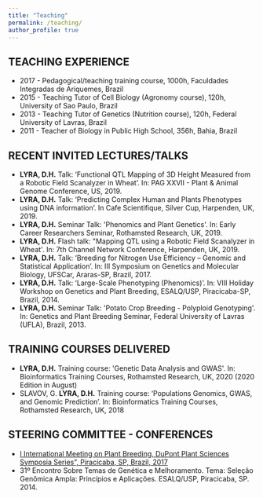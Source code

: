 ```yaml
---
title: "Teaching"
permalink: /teaching/
author_profile: true
---
```


## TEACHING EXPERIENCE

- 2017 - Pedagogical/teaching training course, 1000h, Faculdades Integradas de Ariquemes, Brazil
-	2015 - Teaching Tutor of Cell Biology (Agronomy course), 120h, University of Sao Paulo, Brazil
-	2013 - Teaching Tutor of Genetics (Nutrition course), 120h, Federal University of Lavras, Brazil
-	2011 - Teacher of Biology in Public High School, 356h, Bahia, Brazil

## RECENT INVITED LECTURES/TALKS		
 
- **LYRA, D.H.** Talk: ‘Functional QTL Mapping of 3D Height Measured from a Robotic Field Scanalyzer in Wheat’. In: PAG XXVII - Plant & Animal Genome Conference, US, 2019.
-	**LYRA, D.H.** Talk: ‘Predicting Complex Human and Plants Phenotypes using DNA information’. In Cafe Scientifique, Silver Cup, Harpenden, UK, 2019.
-	**LYRA, D.H.** Seminar Talk: 'Phenomics and Plant Genetics'. In: Early Career Researchers Seminar, Rothamsted Research, UK, 2019.
-	**LYRA, D.H.** Flash talk: "Mapping QTL using a Robotic Field Scanalyzer in Wheat'. In: 7th Channel Network Conference, Harpenden, UK, 2019.
-	**LYRA, D.H.** Talk: ‘Breeding for Nitrogen Use Efficiency – Genomic and Statistical Application’. In: III Symposium on Genetics and Molecular Biology, UFSCar, Araras-SP, Brazil, 2017.
-	**LYRA, D.H.** Talk: ‘Large-Scale Phenotyping (Phenomics)’. In: VIII Holiday Workshop on Genetics and Plant Breeding, ESALQ/USP, Piracicaba-SP, Brazil, 2014.
-	**LYRA, D.H.** Seminar Talk: 'Potato Crop Breeding - Polyploid Genotyping'. In: Genetics and Plant Breeding Seminar, Federal University of Lavras (UFLA), Brazil, 2013.

## TRAINING COURSES DELIVERED

- **LYRA, D.H.** Training course: 'Genetic Data Analysis and GWAS'. In: Bioinformatics Training Courses, Rothamsted Research, UK, 2020 (2020 Edition in August)
- SLAVOV, G. **LYRA, D.H.** Training course: ‘Populations Genomics, GWAS, and Genomic Prediction’. In: Bioinformatics Training Courses, Rothamsted Research, UK, 2018

## STEERING COMMITTEE - CONFERENCES

- [I International Meeting on Plant Breeding, DuPont Plant Sciences Symposia Series”, Piracicaba, SP, Brazil, 2017](https://gvenck.wordpress.com/about/)
- 31º Encontro Sobre Temas de Genética e Melhoramento. Tema: Seleção Genômica Ampla: Princípios e Aplicações. ESALQ/USP, Piracicaba, SP. 2014.



